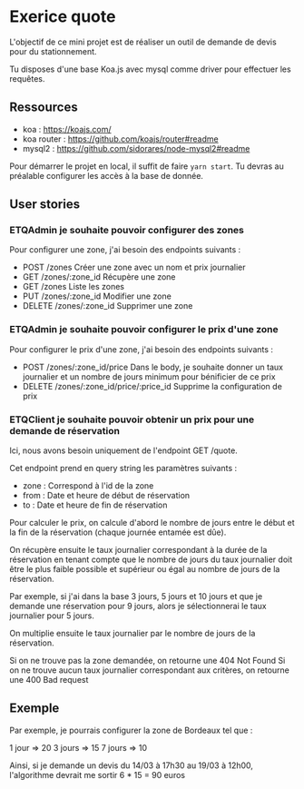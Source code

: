 # Exerice quote

L'objectif de ce mini projet est de réaliser un outil de demande de devis pour du stationnement.

Tu disposes d'une base Koa.js avec mysql comme driver pour effectuer les requêtes.

## Ressources

* koa : https://koajs.com/
* koa router : https://github.com/koajs/router#readme
* mysql2 : https://github.com/sidorares/node-mysql2#readme

Pour démarrer le projet en local, il suffit de faire `yarn start`.
Tu devras au préalable configurer les accès à la base de donnée.

## User stories

### ETQAdmin je souhaite pouvoir configurer des zones

Pour configurer une zone, j'ai besoin des endpoints suivants :

* POST /zones
Créer une zone avec un nom et prix journalier
* GET /zones/:zone_id
Récupère une zone
* GET /zones
Liste les zones
* PUT /zones/:zone_id
Modifier une zone
* DELETE /zones/:zone_id
Supprimer une zone

### ETQAdmin je souhaite pouvoir configurer le prix d'une zone

Pour configurer le prix d'une zone, j'ai besoin des endpoints suivants :

* POST /zones/:zone_id/price
Dans le body, je souhaite donner un taux journalier et un nombre de jours minimum pour bénificier de ce prix
* DELETE /zones/:zone_id/price/:price_id
Supprime la configuration de prix

### ETQClient je souhaite pouvoir obtenir un prix pour une demande de réservation

Ici, nous avons besoin uniquement de l'endpoint GET /quote.

Cet endpoint prend en query string les paramètres suivants :

* zone : Correspond à l'id de la zone
* from : Date et heure de début de réservation
* to : Date et heure de fin de réservation

Pour calculer le prix, on calcule d'abord le nombre de jours entre le début et la fin de la réservation (chaque journée entamée est dûe).

On récupère ensuite le taux journalier correspondant à la durée de la réservation en tenant compte que le nombre de jours du taux journalier doit être le plus faible possible et supérieur ou égal au nombre de jours de la réservation.

Par exemple, si j'ai dans la base 3 jours, 5 jours et 10 jours et que je demande une réservation pour 9 jours, alors je sélectionnerai le taux journalier pour 5 jours.

On multiplie ensuite le taux journalier par le nombre de jours de la réservation.

Si on ne trouve pas la zone demandée, on retourne une 404 Not Found
Si on ne trouve aucun taux journalier correspondant aux critères, on retourne une 400 Bad request

## Exemple

Par exemple, je pourrais configurer la zone de Bordeaux tel que :

1 jour => 20
3 jours => 15
7 jours => 10

Ainsi, si je demande un devis du 14/03 à 17h30 au 19/03 à 12h00, l'algorithme devrait me sortir 6 * 15 = 90 euros
